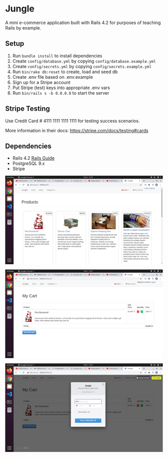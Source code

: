 # Jungle

A mini e-commerce application built with Rails 4.2 for purposes of teaching Rails by example.


## Setup

1. Run `bundle install` to install dependencies
2. Create `config/database.yml` by copying `config/database.example.yml`
3. Create `config/secrets.yml` by copying `config/secrets.example.yml`
4. Run `bin/rake db:reset` to create, load and seed db
5. Create .env file based on .env.example
6. Sign up for a Stripe account
7. Put Stripe (test) keys into appropriate .env vars
8. Run `bin/rails s -b 0.0.0.0` to start the server

## Stripe Testing

Use Credit Card # 4111 1111 1111 1111 for testing success scenarios.

More information in their docs: <https://stripe.com/docs/testing#cards>

## Dependencies

* Rails 4.2 [Rails Guide](http://guides.rubyonrails.org/v4.2/)
* PostgreSQL 9.x
* Stripe


!["Jungle Home Screen"](https://github.com/NDGP/jungle/blob/master/docs/Jungle%20Home%20Page.png)

!["Jungle Cart"](https://github.com/NDGP/jungle/blob/master/docs/Jungle%20Cart.png)

!["Using Stripe"](https://github.com/NDGP/jungle/blob/master/docs/Using%20Stripe%20.png)

